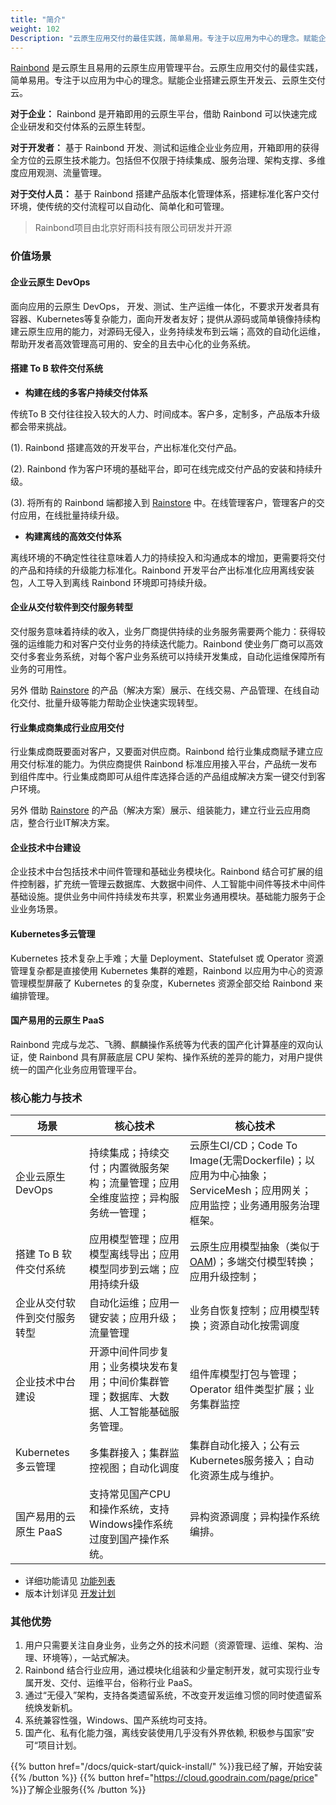 ```yaml
---
title: "简介"
weight: 102
Description: "云原生应用交付的最佳实践，简单易用。专注于以应用为中心的理念。赋能企业搭建云原生开发云、云原生交付云。"
---
```

[Rainbond](https://github.com/goodrain/rainbond) 是云原生且易用的云原生应用管理平台。云原生应用交付的最佳实践，简单易用。专注于以应用为中心的理念。赋能企业搭建云原生开发云、云原生交付云。

<b>对于企业：</b> Rainbond 是开箱即用的云原生平台，借助 Rainbond 可以快速完成企业研发和交付体系的云原生转型。

<b>对于开发者：</b> 基于 Rainbond 开发、测试和运维企业业务应用，开箱即用的获得全方位的云原生技术能力。包括但不仅限于持续集成、服务治理、架构支撑、多维度应用观测、流量管理。

<b>对于交付人员：</b> 基于 Rainbond 搭建产品版本化管理体系，搭建标准化客户交付环境，使传统的交付流程可以自动化、简单化和可管理。


> Rainbond项目由北京好雨科技有限公司研发并开源

### 价值场景

#### <b>企业云原生 DevOps</b>

  面向应用的云原生 DevOps， 开发、测试、生产运维一体化，不要求开发者具有容器、Kubernetes等复杂能力，面向开发者友好；提供从源码或简单镜像持续构建云原生应用的能力，对源码无侵入，业务持续发布到云端；高效的自动化运维，帮助开发者高效管理高可用的、安全的且去中心化的业务系统。
#### <b>搭建 To B 软件交付系统 </b>
  
  * <b>构建在线的多客户持续交付体系</b>

  传统To B 交付往往投入较大的人力、时间成本。客户多，定制多，产品版本升级都会带来挑战。

  (1). Rainbond 搭建高效的开发平台，产出标准化交付产品。

  (2). Rainbond 作为客户环境的基础平台，即可在线完成交付产品的安装和持续升级。

  (3). 将所有的 Rainbond 端都接入到 [Rainstore](https://store.goodrain.com) 中。在线管理客户，管理客户的交付应用，在线批量持续升级。

  * <b>构建离线的高效交付体系</b>

  离线环境的不确定性往往意味着人力的持续投入和沟通成本的增加，更需要将交付的产品和持续的升级能力标准化。Rainbond 开发平台产出标准化应用离线安装包，人工导入到离线 Rainbond 环境即可持续升级。

#### <b>企业从交付软件到交付服务转型</b>

  交付服务意味着持续的收入，业务厂商提供持续的业务服务需要两个能力：获得较强的运维能力和对客户交付业务的持续迭代能力。Rainbond 使业务厂商可以高效交付多套业务系统，对每个客户业务系统可以持续开发集成，自动化运维保障所有业务的可用性。

  另外 借助  [Rainstore](https://store.goodrain.com) 的产品（解决方案）展示、在线交易、产品管理、在线自动化交付、批量升级等能力帮助企业快速实现转型。

#### <b>行业集成商集成行业应用交付</b>

  行业集成商既要面对客户，又要面对供应商。Rainbond 给行业集成商赋予建立应用交付标准的能力。为供应商提供 Rainbond 标准应用接入平台，产品统一发布到组件库中。行业集成商即可从组件库选择合适的产品组成解决方案一键交付到客户环境。

  另外 借助  [Rainstore](https://store.goodrain.com) 的产品（解决方案）展示、组装能力，建立行业云应用商店，整合行业IT解决方案。

#### <b>企业技术中台建设</b>

  企业技术中台包括技术中间件管理和基础业务模块化。Rainbond 结合可扩展的组件控制器，扩充统一管理云数据库、大数据中间件、人工智能中间件等技术中间件基础设施。提供业务中间件持续发布共享，积累业务通用模块。基础能力服务于企业业务场景。

#### <b>Kubernetes多云管理</b>

  Kubernetes 技术复杂上手难；大量 Deployment、Statefulset 或 Operator 资源管理复杂都是直接使用 Kubernetes 集群的难题，Rainbond 以应用为中心的资源管理模型屏蔽了 Kubernetes 的复杂度，Kubernetes 资源全部交给 Rainbond 来编排管理。

#### <b>国产易用的云原生 PaaS</b>

  Rainbond 完成与龙芯、飞腾、麒麟操作系统等为代表的国产化计算基座的双向认证，使 Rainbond 具有屏蔽底层 CPU 架构、操作系统的差异的能力，对用户提供统一的国产化业务应用管理平台。

### 核心能力与技术

| 场景                         | 核心技术                                                     | 核心技术                                                     |
| ---------------------------- | ------------------------------------------------------------ | ------------------------------------------------------------ |
| 企业云原生DevOps             | 持续集成；持续交付；内置微服务架构；流量管理；应用全维度监控；异构服务统一管理； | 云原生CI/CD；Code To Image(无需Dockerfile)；以应用为中心抽象；ServiceMesh；应用网关；应用监控；业务通用服务治理框架。 |
| 搭建 To B 软件交付系统       | 应用模型管理；应用模型离线导出；应用模型同步到云端；应用持续升级 | 云原生应用模型抽象（类似于 [OAM](https://oam.dev/))；多端交付模型转换；应用升级控制； |
| 企业从交付软件到交付服务转型 | 自动化运维；应用一键安装；应用升级；流量管理                 | 业务自恢复控制；应用模型转换；资源自动化按需调度             |
| 企业技术中台建设             | 开源中间件同步复用；业务模块发布复用；中间价集群管理；数据库、大数据、人工智能基础服务管理。 | 组件库模型打包与管理；Operator 组件类型扩展；业务集群监控    |
| Kubernetes多云管理           | 多集群接入；集群监控视图；自动化调度                         | 集群自动化接入；公有云Kubernetes服务接入；自动化资源生成与维护。 |
| 国产易用的云原生 PaaS        | 支持常见国产CPU和操作系统，支持Windows操作系统过度到国产操作系统。 | 异构资源调度；异构操作系统编排。                             |


* 详细功能请见 [功能列表](/docs/quick-start/edition/)
* 版本计划详见 [开发计划](/docs/quick-start/roadmap/)

### 其他优势

1. 用户只需要关注自身业务，业务之外的技术问题（资源管理、运维、架构、治理、环境等），一站式解决。
2. Rainbond 结合行业应用，通过模块化组装和少量定制开发，就可实现行业专属开发、交付、运维平台，俗称行业 PaaS。
3. 通过“无侵入”架构，支持各类遗留系统，不改变开发运维习惯的同时使遗留系统焕发新机。
4. 系统兼容性强，Windows、国产系统均可支持。
5. 国产化、私有化能力强，离线安装使用几乎没有外界依赖, 积极参与国家”安可“项目计划。

{{% button href="/docs/quick-start/quick-install/" %}}我已经了解，开始安装{{% /button %}} {{% button href="https://cloud.goodrain.com/page/price" %}}了解企业服务{{% /button %}}
